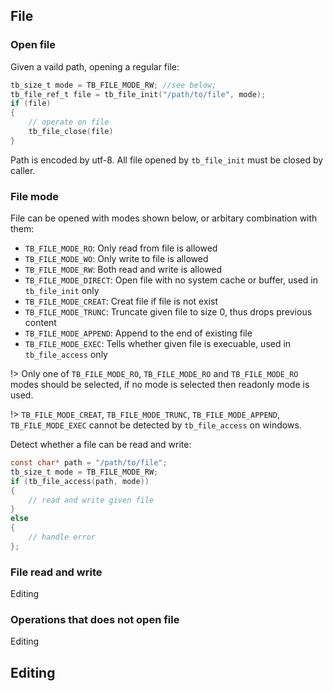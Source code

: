 ## File

### Open file

Given a vaild path, opening a regular file:

```c
tb_size_t mode = TB_FILE_MODE_RW; //see below;
tb_file_ref_t file = tb_file_init("/path/to/file", mode);
if (file)
{
    // operate on file
    tb_file_close(file)
}
```

Path is encoded by utf-8. All file opened by `tb_file_init` must be closed by caller.

### File mode

File can be opened with modes shown below, or arbitary combination with them:

* `TB_FILE_MODE_RO`: Only read from file is allowed
* `TB_FILE_MODE_WO`: Only write to file is allowed
* `TB_FILE_MODE_RW`: Both read and write is allowed
* `TB_FILE_MODE_DIRECT`: Open file with no system cache or buffer, used in `tb_file_init` only
* `TB_FILE_MODE_CREAT`: Creat file if file is not exist
* `TB_FILE_MODE_TRUNC`: Truncate given file to size 0, thus drops previous content
* `TB_FILE_MODE_APPEND`: Append to the end of existing file
* `TB_FILE_MODE_EXEC`: Tells whether given file is execuable, used in `tb_file_access` only

!> Only one of `TB_FILE_MODE_RO`, `TB_FILE_MODE_RO` and `TB_FILE_MODE_RO` modes should be selected, if no mode is selected then readonly mode is used.

!> `TB_FILE_MODE_CREAT`, `TB_FILE_MODE_TRUNC`, `TB_FILE_MODE_APPEND`, `TB_FILE_MODE_EXEC` cannot be detected by `tb_file_access` on windows.

Detect whether a file can be read and write:
```c
const char* path = "/path/to/file";
tb_size_t mode = TB_FILE_MODE_RW;
if (tb_file_access(path, mode))
{
    // read and write given file
}
else
{
    // handle error
};
```

### File read and write

Editing

### Operations that does not open file

Editing

## Editing

